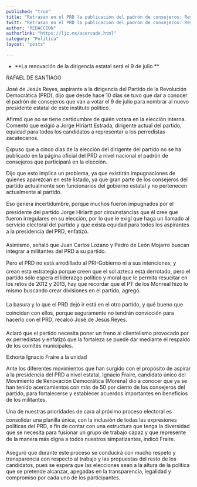 ```yaml
---
published: "true"
title: "Retrasan en el PRD la publicación del padrón de consejeros: Reyes"
twitt: "Retrasan en el PRD la publicación del padrón de consejeros: Reyes"
author: "REDACCION"
authorlink: "https://ljz.mx/acercade.html"
category: "Política"
layout: "posts"

---
```


*   **La renovación de la dirigencia estatal será el 9 de julio **


  RAFAEL DE SANTIAGO



  José de Jesús Reyes, aspirante a la dirigencia del Partido de la Revolución Democrática (PRD), dijo que desde hace 10 días se tuvo que dar a conocer el padrón de consejeros que van a votar el 9 de julio para nombrar al nuevo presidente estatal de este instituto político.



  Afirmó que no se tiene certidumbre de quién votara en la elección interna. Comentó que exigió a Jorge Hiriartt Estrada, dirigente actual del partido, equidad para todos los candidatos a representar a los perredistas zacatecanos.



  Expuso que a cinco días de la elección del dirigente del partido no se ha publicado en la página oficial del PRD a nivel nacional el padrón de consejeros que participará en la elección.



  Dijo que esto implica un problema, ya que existirán impugnaciones de quienes aparezcan en este listado, ya que gran parte de los consejeros del partido actualmente son funcionarios del gobierno estatal y no pertenecen actualmente al partido.



  Eso genera incertidumbre, porque muchos fueron impugnados por el presidente del partido Jorge Hiriartt por circunstancias que él cree que fueron irregulares en su elección, por lo que le exigí que haga un llamado al servicio electoral del partido y que exista equidad para todos los aspirantes a la presidencia del PRD, enfatizó.



  Asimismo, señaló que Juan Carlos Lozano y Pedro de León Mojarro buscan integrar a militantes del PRD a su partido.



  Pero el PRD no está arrodillado al PRI-Gobierno ni a sus intenciones, y crean esta estrategia porque creen que el sol azteca está derrotado, pero el partido sólo espera el liderazgo político y moral que le permita resucitar en los retos de 2012 y 2013, hay que recordar que el PT de los Monreal hizo lo mismo buscando crear divisiones en el partido, agregó.



  La basura y lo que el PRD dejó ir está en el otro partido, y qué bueno que coincidan con ellos, porque seguramente no tendrán convicción para hacerlo con el PRD, recalcó José de Jesús Reyes.



  Aclaró que el partido necesita poner un freno al clientelismo provocado por ex perredistas y enfatizó que la fortaleza se puede dar mediante el respaldo de los comités municipales.



  Exhorta Ignacio Fraire a la unidad



  Ante los diferentes movimientos que han surgido con el propósito de aspirar a la presidencia del PRD a nivel estatal, Ignacio Fraire, candidato único del Movimiento de Renovación Democrática (Morena) dio a conocer que ya se han tenido acercamientos con más de 50 por ciento de los consejeros del partido, para fortalecerse y establecer acuerdos importantes en beneficios de los militantes.



  Una de nuestras prioridades de cara al próximo proceso electoral es consolidar una planilla única, con la inclusión de todas las expresiones políticas del PRD, a fin de contar con una estructura que tenga la diversidad que se necesita para fusionar un grupo de trabajo capaz y que represente de la manera más digna a todos nuestros simpatizantes, indicó Fraire.



  Aseguró que durante este proceso se conducirá con mucho respeto y transparencia con respecto al trabajo y las propuestas del resto de los candidatos, pues se espera que las elecciones sean a la altura de la política que se pretende alcanzar, apegadas en la transparencia, legalidad y compromiso por cada uno de los participantes.

